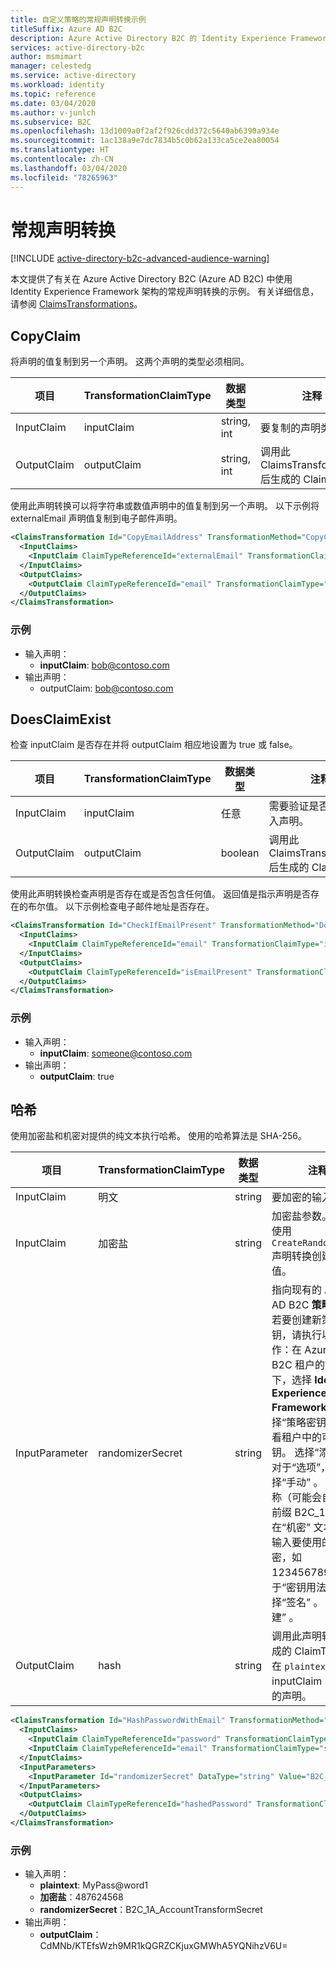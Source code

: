 ```yaml
---
title: 自定义策略的常规声明转换示例
titleSuffix: Azure AD B2C
description: Azure Active Directory B2C 的 Identity Experience Framework (IEF) 架构的常规声明转换示例。
services: active-directory-b2c
author: msmimart
manager: celestedg
ms.service: active-directory
ms.workload: identity
ms.topic: reference
ms.date: 03/04/2020
ms.author: v-junlch
ms.subservice: B2C
ms.openlocfilehash: 13d1009a0f2af2f926cdd372c5640ab6390a934e
ms.sourcegitcommit: 1ac138a9e7dc7834b5c0b62a133ca5ce2ea80054
ms.translationtype: HT
ms.contentlocale: zh-CN
ms.lasthandoff: 03/04/2020
ms.locfileid: "78265963"
---
```

# <a name="general-claims-transformations"></a>常规声明转换

[!INCLUDE [active-directory-b2c-advanced-audience-warning](../../includes/active-directory-b2c-advanced-audience-warning.md)]

本文提供了有关在 Azure Active Directory B2C (Azure AD B2C) 中使用 Identity Experience Framework 架构的常规声明转换的示例。 有关详细信息，请参阅 [ClaimsTransformations](claimstransformations.md)。

## <a name="copyclaim"></a>CopyClaim

将声明的值复制到另一个声明。 这两个声明的类型必须相同。

| 项目 | TransformationClaimType | 数据类型 | 注释 |
| ---- | ----------------------- | --------- | ----- |
| InputClaim | inputClaim | string, int | 要复制的声明类型。 |
| OutputClaim | outputClaim | string, int | 调用此 ClaimsTransformation 后生成的 ClaimType。 |

使用此声明转换可以将字符串或数值声明中的值复制到另一个声明。 以下示例将 externalEmail 声明值复制到电子邮件声明。

```XML
<ClaimsTransformation Id="CopyEmailAddress" TransformationMethod="CopyClaim">
  <InputClaims>
    <InputClaim ClaimTypeReferenceId="externalEmail" TransformationClaimType="inputClaim"/>
  </InputClaims>
  <OutputClaims>
    <OutputClaim ClaimTypeReferenceId="email" TransformationClaimType="outputClaim"/>
  </OutputClaims>
</ClaimsTransformation>
```

### <a name="example"></a>示例

- 输入声明：
    - **inputClaim**: bob@contoso.com
- 输出声明：
    -  outputClaim: bob@contoso.com

## <a name="doesclaimexist"></a>DoesClaimExist

检查 inputClaim  是否存在并将 outputClaim  相应地设置为 true 或 false。

| 项目 | TransformationClaimType | 数据类型 | 注释 |
| ---- | ----------------------- | --------- | ----- |
| InputClaim | inputClaim |任意 | 需要验证是否存在的输入声明。 |
| OutputClaim | outputClaim | boolean | 调用此 ClaimsTransformation 后生成的 ClaimType。 |

使用此声明转换检查声明是否存在或是否包含任何值。 返回值是指示声明是否存在的布尔值。 以下示例检查电子邮件地址是否存在。

```XML
<ClaimsTransformation Id="CheckIfEmailPresent" TransformationMethod="DoesClaimExist">
  <InputClaims>
    <InputClaim ClaimTypeReferenceId="email" TransformationClaimType="inputClaim" />
  </InputClaims>
  <OutputClaims>
    <OutputClaim ClaimTypeReferenceId="isEmailPresent" TransformationClaimType="outputClaim" />
  </OutputClaims>
</ClaimsTransformation>
```

### <a name="example"></a>示例

- 输入声明：
  - **inputClaim**: someone@contoso.com
- 输出声明：
  - **outputClaim**: true

## <a name="hash"></a>哈希

使用加密盐和机密对提供的纯文本执行哈希。 使用的哈希算法是 SHA-256。

| 项目 | TransformationClaimType | 数据类型 | 注释 |
| ---- | ----------------------- | --------- | ----- |
| InputClaim | 明文 | string | 要加密的输入声明 |
| InputClaim | 加密盐 | string | 加密盐参数。 可以使用 `CreateRandomString` 声明转换创建随机值。 |
| InputParameter | randomizerSecret | string | 指向现有的 Azure AD B2C **策略密钥**。 若要创建新策略密钥，请执行以下操作：在 Azure AD B2C 租户的**管理**下，选择 **Identity Experience Framework**。 选择“策略密钥”，以查看租户中的可用密钥。  选择“添加”   。 对于“选项”，请选择“手动”   。 提供名称（可能会自动添加前缀 B2C_1A_  ）。 在“机密”  文本框中，输入要使用的任何机密，如 1234567890。 对于“密钥用法”，请选择“签名”   。 选择“创建”  。 |
| OutputClaim | hash | string | 调用此声明转换后生成的 ClaimType。 在 `plaintext` inputClaim 中配置的声明。 |

```XML
<ClaimsTransformation Id="HashPasswordWithEmail" TransformationMethod="Hash">
  <InputClaims>
    <InputClaim ClaimTypeReferenceId="password" TransformationClaimType="plaintext" />
    <InputClaim ClaimTypeReferenceId="email" TransformationClaimType="salt" />
  </InputClaims>
  <InputParameters>
    <InputParameter Id="randomizerSecret" DataType="string" Value="B2C_1A_AccountTransformSecret" />
  </InputParameters>
  <OutputClaims>
    <OutputClaim ClaimTypeReferenceId="hashedPassword" TransformationClaimType="hash" />
  </OutputClaims>
</ClaimsTransformation>
```

### <a name="example"></a>示例

- 输入声明：
  - **plaintext**: MyPass@word1
  - **加密盐**：487624568
  - **randomizerSecret**：B2C_1A_AccountTransformSecret
- 输出声明：
  - **outputClaim**：CdMNb/KTEfsWzh9MR1kQGRZCKjuxGMWhA5YQNihzV6U=


